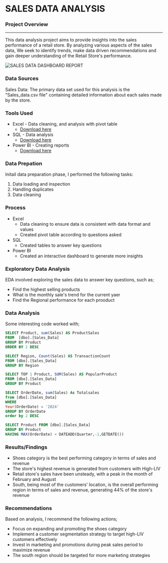 # SALES DATA ANALYSIS

### Project Overview
---

This data analysis project aims to provide insights into the sales performance of a retail store. By analyzing various aspects of the sales data, We seek to identify trends, make data driven recommendations and gain deeper understanding of the Retail Store's performance.

![SALES DATA DASHBOARD REPORT](https://github.com/user-attachments/assets/a2f61d5b-2c1d-4a0a-8d7e-09bfd1712de2)

### Data Sources

Sales Data: The primary data set used for this analysis is the "Sales_data.csv file" containing detailed information about each sales made by the store.

### Tools Used

- Excel - Data cleaning, and analysis with pivot table
   - [Download here](https://microsoft.com)
- SQL - Data analysis
   - [Download here](https//microsoft.com)
- Power BI - Creating reports
   - [Download here](https//microsoft.com)
 
### Data Prepation

Initail data preparation phase, I performed the following tasks:

1. Data loading and inspection
2. Handling duplicates
3. Data cleaning

### Process

- Excel 
  - Data cleaning to ensure data is consistent with data format and values
  - Created pivot table according to questions asked
- SQL
  - Created tables to answer key questions
- Power BI
  - Created an interactive dashboard to generate more insights


### Exploratory Data Analysis

EDA involved exploring the sales data to answer key questions, such as;

- Find the highest selling products
- What is the monthly sale's trend for the current yaer
- Find the Regional performance for each prooduct

  
### Data Analysis

Some interesting code worked with;
~~~SQL
SELECT Product, sum(Sales) AS ProductSales
FROM  [dbo].[Sales_Data]
GROUP BY Product
ORDER BY 2 DESC

SELECT Region, Count(Sales) AS TransactionCount
FROM [dbo].[Sales_Data]
GROUP BY Region

SELECT TOP 1 Product, SUM(Sales) AS PopularProduct
FROM [dbo].[Sales_Data]
GROUP BY Product

SELECT OrderDate, sum(Sales) As Totalsales
from [dbo].[Sales_Data]
WHERE 
Year(OrderDate) = '2024'
GROUP BY OrderDate 
order by 2 DESC

SELECT Product FROM [dbo].[Sales_Data]
GROUP BY Product
HAVING MAX(OrderDate) < DATEADD(Quarter,-1,GETDATE())
~~~

### Results/Findings

- Shoes category is the best performing category in terms of sales and revenue
- The store's highest revenue is generated from customers with High-LIV
- Retail store's sales have been unsteady, with a peak in the month of February and August
- South, being most of the customers' location, is the overall performing region in terms of sales and revenue, generating 44% of the store's revenue

### Recommendations

Based on analysis, I recommend the following actions;
- Focus on expanding and promoting the shoes category
- Implement a customer segmentation strategy to target high-LIV customers effectively
- Invest in marketing and promotions during peak sales period to maximize revenue
- The south region should be targeted for more marketing strategies









